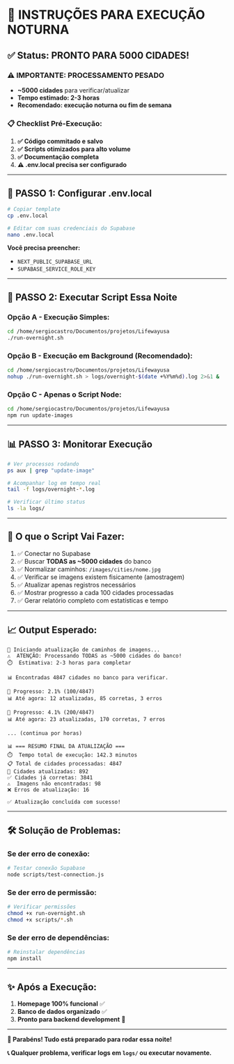 # 🌙 INSTRUÇÕES PARA EXECUÇÃO NOTURNA

## ✅ Status: PRONTO PARA 5000 CIDADES!

### ⚠️ **IMPORTANTE: PROCESSAMENTO PESADO**
- **~5000 cidades** para verificar/atualizar
- **Tempo estimado: 2-3 horas**
- **Recomendado: execução noturna ou fim de semana**

### 📋 Checklist Pré-Execução:

1. **✅ Código commitado e salvo**
2. **✅ Scripts otimizados para alto volume** 
3. **✅ Documentação completa**
4. **⚠️  .env.local precisa ser configurado**

---

## 🔧 **PASSO 1: Configurar .env.local**

```bash
# Copiar template
cp .env.local

# Editar com suas credenciais do Supabase
nano .env.local
```

**Você precisa preencher:**
- `NEXT_PUBLIC_SUPABASE_URL`
- `SUPABASE_SERVICE_ROLE_KEY`

---

## 🚀 **PASSO 2: Executar Script Essa Noite**

### Opção A - Execução Simples:
```bash
cd /home/sergiocastro/Documentos/projetos/Lifewayusa
./run-overnight.sh
```

### Opção B - Execução em Background (Recomendado):
```bash
cd /home/sergiocastro/Documentos/projetos/Lifewayusa
nohup ./run-overnight.sh > logs/overnight-$(date +%Y%m%d).log 2>&1 &
```

### Opção C - Apenas o Script Node:
```bash
cd /home/sergiocastro/Documentos/projetos/Lifewayusa
npm run update-images
```

---

## 📊 **PASSO 3: Monitorar Execução**

```bash
# Ver processos rodando
ps aux | grep "update-image"

# Acompanhar log em tempo real
tail -f logs/overnight-*.log

# Verificar último status
ls -la logs/
```

---

## 🎯 **O que o Script Vai Fazer:**

1. ✅ Conectar no Supabase
2. ✅ Buscar **TODAS as ~5000 cidades** do banco
3. ✅ Normalizar caminhos: `/images/cities/nome.jpg`
4. ✅ Verificar se imagens existem fisicamente (amostragem)
5. ✅ Atualizar apenas registros necessários
6. ✅ Mostrar progresso a cada 100 cidades processadas
7. ✅ Gerar relatório completo com estatísticas e tempo

---

## 📈 **Output Esperado:**

```
🚀 Iniciando atualização de caminhos de imagens...
⚠️  ATENÇÃO: Processando TODAS as ~5000 cidades do banco!
⏱️  Estimativa: 2-3 horas para completar

📊 Encontradas 4847 cidades no banco para verificar.

🔄 Progresso: 2.1% (100/4847)
📊 Até agora: 12 atualizadas, 85 corretas, 3 erros

🔄 Progresso: 4.1% (200/4847)
📊 Até agora: 23 atualizadas, 170 corretas, 7 erros

... (continua por horas)

📊 === RESUMO FINAL DA ATUALIZAÇÃO ===
⏱️  Tempo total de execução: 142.3 minutos
📋 Total de cidades processadas: 4847
🔄 Cidades atualizadas: 892
✅ Cidades já corretas: 3841
⚠️  Imagens não encontradas: 98
❌ Erros de atualização: 16

✅ Atualização concluída com sucesso!
```

---

## 🛠️ **Solução de Problemas:**

### Se der erro de conexão:
```bash
# Testar conexão Supabase
node scripts/test-connection.js
```

### Se der erro de permissão:
```bash
# Verificar permissões
chmod +x run-overnight.sh
chmod +x scripts/*.sh
```

### Se der erro de dependências:
```bash
# Reinstalar dependências
npm install
```

---

## ✨ **Após a Execução:**

1. **Homepage 100% funcional** ✅
2. **Banco de dados organizado** ✅  
3. **Pronto para backend development** 🚀

---

**🎉 Parabéns! Tudo está preparado para rodar essa noite!**

**📞 Qualquer problema, verificar logs em `logs/` ou executar novamente.**
